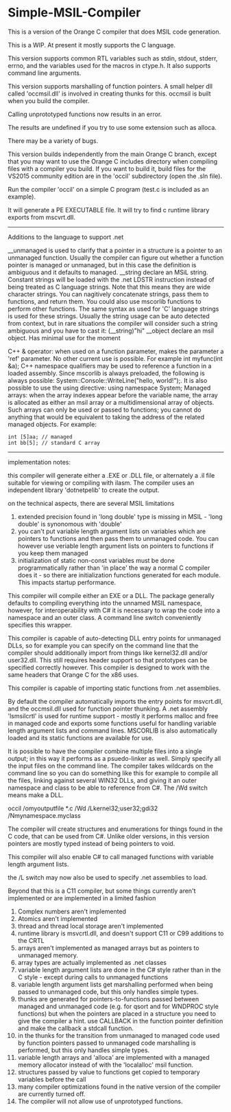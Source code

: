 # Simple-MSIL-Compiler

This is a version of the Orange C compiler that does MSIL code generation.

This is a WIP.  At present it mostly supports the C language.  

This version supports common RTL variables such as stdin, stdout, stderr, errno, and the variables used for the macros in
ctype.h.   It also supports command line arguments.
 
This version supports marshalling of function pointers.  A small helper dll called 'occmsil.dll' is involved in creating thunks for this.  occmsil is built when you build the compiler. 

Calling unprototyped functions now results in an error.

The results are undefined if you try to use some extension such as alloca.

There may be a variety of bugs.

This version builds independently from the main Orange C branch, except that you may want to use the Orange C includes directory when compiling files with a compiler you build.  If you want to build it, build files for the VS2015 community edition are in the 'occil' subdirectory (open the .sln file).

Run the compiler 'occil' on a simple C program (test.c is included as an example).

It will generate a PE EXECUTABLE file.   It will try to find c runtime library exports from mscvrt.dll.

------------------------------------
Additions to the language to support .net

__unmanaged is used to clarify that a pointer in a structure is a pointer to an unmanaged function.   Usually the compiler
	can figure out whether a function pointer is managed or unmanaged, but in this case the definition is ambiguous
	and it defaults to managed.
__string declare an MSiL string.  Constant strings will be loaded with the .net LDSTR instruction instead of being treated 	as C language strings.  Note that this means they are wide character strings.  You can nagitively concatenate
	strings, pass them to functions, and return them.  You could also use mscorlib functions to perform other
	functions.  The same syntax as used for 'C' language strings is used for these strings.   Usually the string usage
	can be auto detected from context, but in rare situations the compiler will consider such a string ambiguous and
	you have to cast it:   (__string)"hi"
__object declare an msil object.  Has minimal use for the moment

C++ & operator: when used on a function parameter, makes the parameter a 'ref' parameter.  No other current use is
	possible.   For example int myfunc(int &a);
C++ namespace qualifiers may be used to reference a function in a loaded assembly.  Since mscorlib is always preloaded,
	the following is always possible:   System::Console::WriteLine("hello, world!");.   It is also possible to use the
	using directive:  using namespace System;
Managed arrays: when the array indexes appear before the variable name, the array is allocated as either an msil array or
	a multidimensional array of objects.   Such arrays can only be used or passed to functions; you cannot do anything
	that would be equivalent to taking the address of the related managed objects.   For example:

	int [5]aa; // managed
	int bb[5]; // standard C array

------------------------------------
implementation notes:

this compiler will generate either a .EXE or .DLL file, or alternately a .il file suitable for viewing or compiling with ilasm.   The compiler uses an independent library 'dotnetpelib' to create the output.

on the technical aspects, there are several MSIL limitations

1) extended precision found in 'long double' type is missing  in MSIL - 'long double' is synonomous with 'double'
2) you can't put variable length argument lists on variables which are pointers to functions and then pass them to
unmanaged code.   You can however use veriable length argument lists on pointers to functions if you keep them managed
3) initialization of static non-const variables must be done programmatically rather than 'in place' the way a normal C compiler does it - so there are initialization functions generated for each module.   This impacts startup performance.

This compiler will compile either an EXE or a DLL.  The package generally defaults to compiling everything into the unnamed MSIL namespace, however, for interoperability with C# it is necessary to wrap the code into a namespace and an outer class.  A command line switch conveniently specifies this wrapper.   

This compiler is capable of auto-detecting DLL entry points for unmanaged DLLs, so for example you can specify on the command line that the compiler should additionally import from things like kernel32.dll and/or user32.dll.   This still requires header support so that prototypes can be specified correctly however.   This compiler is designed to work with the same headers that Orange C for the x86 uses.  

This compiler is capable of importing static functions from .net assemblies.

By default the compiler automatically imports the entry points for msvcrt.dll, and the occmsil.dll used for function pointer thunking.  A .net assembly 'lsmsilcrtl' is used for runtime support - mostly it performs malloc and free in managed code and exports some functions useful for handling variable length argument lists and command lines.   MSCORLIB
is also automatically loaded and its static functions are available for use.

It is possible to have the compiler combine multiple files into a single output; in this way it performs as a psuedo-linker as well.   Simply specify all the input files on the command line.   The compiler takes wildcards on the command line so you can do something like this for example to compile all the files, linking against several WIN32 DLLs, and giving it an outer namespace and class to be able to reference from C#.   The /Wd switch means make a DLL.

occil /omyoutputfile *.c /Wd /Lkernel32;user32;gdi32 /Nmynamespace.myclass

The compiler will create structures and enumerations for things found in the C code, that can be used from C#.   Unlike older versions, in this version pointers are mostly typed instead of being pointers to void.   

This compiler will also enable C# to call managed functions with variable length argument lists.  

the /L switch may now also be used to specify .net assemblies to load.


Beyond that this is a C11 compiler, but some things currently aren't implemented or are implemented in a limited fashion

1) Complex numbers aren't implemented
2) Atomics aren't implemented
3) thread and thread local storage aren't implemented
4) runtime library is msvcrtl.dll, and doesn't support C11 or C99 additions to the CRTL
5) arrays aren't implemented as managed arrays but as pointers to unmanaged memory.
6) array types are actually implemented as .net classes
7) variable length argument lists are done in the C# style rather than in the C style - except during calls to unmanaged functions
8) variable length argument lists get marshalling performed when being passed to unmanaged code, but this only handles simple types.
9) thunks are generated for pointers-to-functions passed between managed and unmanaged code (e.g. for qsort and for WNDPROC style functions) but when the pointers are placed in a structure you need to give the compiler a hint.  use CALLBACK in the function pointer definition and make the callback a stdcall function.
10) in the thunks for the transition from unmanaged to managed code used by function pointers passed to unmanaged code marshalling is performed, but this only handles simple types.
11) variable length arrays and 'alloca' are implemented with a managed memory allocator instead of with the 'localalloc' msil function.
12) structures passed by value to functions get copied to temporary variables before the call
13) many compiler optimizations found in the native version of the compiler are currently turned off.
14) The compiler will not allow use of unprototyped functions.
